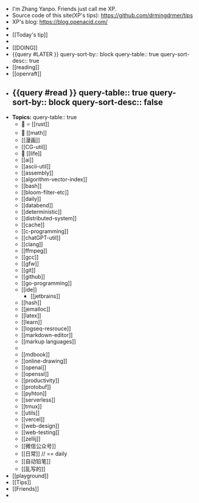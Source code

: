 - I'm Zhang Yanpo. Friends just call me XP.
- Source code of this site(XP's tips): https://github.com/drmingdrmer/tips
- XP's blog: https://blog.openacid.com/
-
- [[Today's tip]]
-
- [[DOING]]
- {{query #LATER }}
  query-sort-by:: block
  query-table:: true
  query-sort-desc:: true
- [[reading]]
- [[openraft]]
- {{query #read }}
  query-table:: true
  query-sort-by:: block
  query-sort-desc:: false
	-
- **Topics:**
  query-table:: true
	- 📁 ⭐️ [[rust]]
	- 📁 [[math]]
	- [[漫画]]
	- [[CG-util]]
	- 📁 [[life]]
	- [[ai]]
	- [[ascii-util]]
	- [[assembly]]
	- [[algorithm-vector-index]]
	- [[bash]]
	- [[bloom-filter-etc]]
	- [[daily]]
	- [[databend]]
	- [[deterministic]]
	- [[distributed-system]]
	- [[cache]]
	- [[c-programming]]
	- [[chatGPT-util]]
	- [[clang]]
	- [[ffmpeg]]
	- [[gcc]]
	- [[gfw]]
	- [[git]]
	- [[github]]
	- [[go-programming]]
	- [[ide]]
		- [[jetbrains]]
	- [[hash]]
	- [[jemalloc]]
	- [[latex]]
	- [[learn]]
	- [[logseq-resrouce]]
	- [[markdown-editor]]
	- [[markup languages]]
	-
	- [[mdbook]]
	- [[online-drawing]]
	- [[openai]]
	- [[openssl]]
	- [[productivity]]
	- [[protobuf]]
	- [[pyhton]]
	- [[serverless]]
	- [[tmux]]
	- [[utils]]
	- [[vercel]]
	- [[web-design]]
	- [[web-testing]]
	- [[zellij]]
	- [[微信公众号]]
	- [[日常]] // == daily
	- [[自动铅笔]]
	- [[乱写的]]
- [[playground]]
- [[Tips]]
- [[Friends]]
-